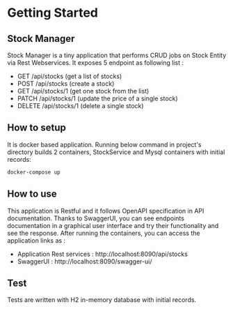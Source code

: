 # Getting Started



## Stock Manager

Stock Manager is a tiny application that performs CRUD jobs on Stock Entity via Rest Webservices.
It exposes 5 endpoint as following list :

- GET /api/stocks (get a list of stocks)
- POST /api/stocks (create a stock)
- GET /api/stocks/1 (get one stock from the list)
- PATCH /api/stocks/1 (update the price of a single stock)
- DELETE /api/stocks/1 (delete a single stock)

## How to setup
It is docker based application. Running below command in project's directory builds 2 containers, StockService and Mysql containers with initial records:

```bash
docker-compose up
```


## How to use
This application is Restful and it follows OpenAPI specification in API documentation. Thanks to SwaggerUI, you can see endpoints documentation in a graphical user interface and try their functionality and see the response. After running the containers, you can access the application links as :

- Application Rest services : http://localhost:8090/api/stocks
- SwaggerUI : http://localhost:8090/swagger-ui/



## Test

Tests are written with H2 in-memory database with initial records.